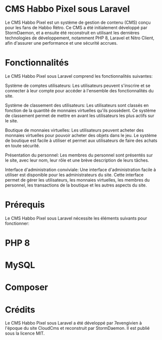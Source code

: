 # CMS Habbo Pixel sous Laravel
Le CMS Habbo Pixel est un système de gestion de contenu (CMS) conçu pour les fans de Habbo Rétro. Ce CMS a été initialement développé par StormDaemon, et a ensuite été reconstruit en utilisant les dernières technologies de développement, notamment PHP 8, Laravel et Nitro Client, afin d'assurer une performance et une sécurité accrues.

# Fonctionnalités
Le CMS Habbo Pixel sous Laravel comprend les fonctionnalités suivantes:

Système de comptes utilisateurs: Les utilisateurs peuvent s'inscrire et se connecter à leur compte pour accéder à l'ensemble des fonctionnalités du site.

Système de classement des utilisateurs: Les utilisateurs sont classés en fonction de la quantité de monnaies virtuelles qu'ils possèdent. Ce système de classement permet de mettre en avant les utilisateurs les plus actifs sur le site.

Boutique de monnaies virtuelles: Les utilisateurs peuvent acheter des monnaies virtuelles pour pouvoir acheter des objets dans le jeu. Le système de boutique est facile à utiliser et permet aux utilisateurs de faire des achats en toute sécurité.

Présentation du personnel: Les membres du personnel sont présentés sur le site, avec leur nom, leur rôle et une brève description de leurs tâches.

Interface d'administration conviviale: Une interface d'administration facile à utiliser est disponible pour les administrateurs du site. Cette interface permet de gérer les utilisateurs, les monnaies virtuelles, les membres du personnel, les transactions de la boutique et les autres aspects du site.

# Prérequis
Le CMS Habbo Pixel sous Laravel nécessite les éléments suivants pour fonctionner:

# PHP 8
# MySQL
# Composer

# Crédits
Le CMS Habbo Pixel sous Laravel a été développé par 7evengivien à l'époque du site CloudCms et reconstruit par StormDaemon. Il est publié sous la licence MIT.
